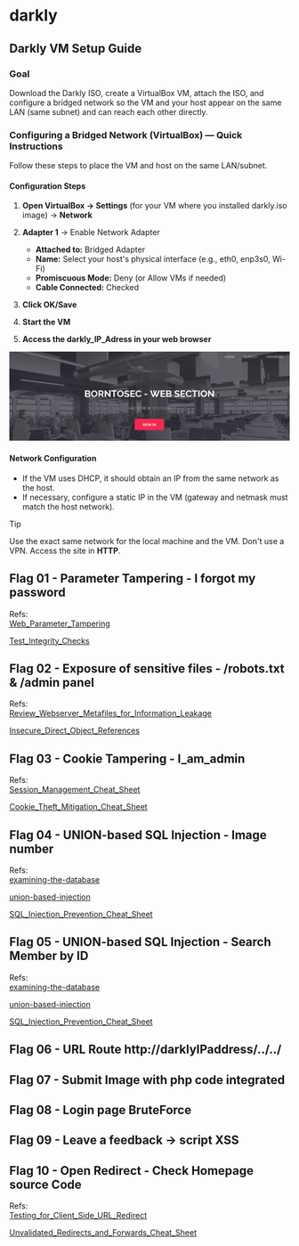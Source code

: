 # darkly

## Darkly VM Setup Guide

### Goal

Download the Darkly ISO, create a VirtualBox VM, attach the ISO, and configure a bridged network so the VM and your host appear on the same LAN (same subnet) and can reach each other directly.

### Configuring a Bridged Network (VirtualBox) — Quick Instructions

Follow these steps to place the VM and host on the same LAN/subnet.

#### Configuration Steps

1. **Open VirtualBox → Settings** (for your VM where you installed darkly.iso image) → **Network**

2. **Adapter 1** → Enable Network Adapter
   - **Attached to:** Bridged Adapter
   - **Name:** Select your host's physical interface (e.g., eth0, enp3s0, Wi-Fi)
   - **Promiscuous Mode:** Deny (or Allow VMs if needed)
   - **Cable Connected:** Checked

3. **Click OK/Save**

4. **Start the VM**

5. **Access the darkly_IP_Adress in your web browser**

<p align="center">
  <img src="prerequisites/darkly_img.png" width="800">
</p>

#### Network Configuration

- If the VM uses DHCP, it should obtain an IP from the same network as the host.
- If necessary, configure a static IP in the VM (gateway and netmask must match the host network).

> [!TIP]
> Use the exact same network for the local machine and the VM. Don't use a VPN. 
> Access the site in **HTTP**.

## Flag 01 - Parameter Tampering - I forgot my password
Refs:<br>
[Web_Parameter_Tampering](https://owasp.org/www-community/attacks/Web_Parameter_Tampering)

[Test_Integrity_Checks](https://owasp.org/www-project-web-security-testing-guide/latest/4-Web_Application_Security_Testing/10-Business_Logic_Testing/03-Test_Integrity_Checks)

## Flag 02 - Exposure of sensitive files - /robots.txt & /admin panel
Refs:<br>
[Review_Webserver_Metafiles_for_Information_Leakage](https://owasp.org/www-project-web-security-testing-guide/latest/4-Web_Application_Security_Testing/01-Information_Gathering/03-Review_Webserver_Metafiles_for_Information_Leakage)

[Insecure_Direct_Object_References](https://owasp.org/www-project-web-security-testing-guide/latest/4-Web_Application_Security_Testing/05-Authorization_Testing/04-Testing_for_Insecure_Direct_Object_References)

## Flag 03 - Cookie Tampering - I_am_admin
Refs:<br>
[Session_Management_Cheat_Sheet](https://cheatsheetseries.owasp.org/cheatsheets/Session_Management_Cheat_Sheet.html#cookies)

[Cookie_Theft_Mitigation_Cheat_Sheet](https://cheatsheetseries.owasp.org/cheatsheets/Cookie_Theft_Mitigation_Cheat_Sheet.html)

## Flag 04 - UNION-based SQL Injection - Image number
Refs:<br>
[examining-the-database](https://portswigger.net/web-security/sql-injection/examining-the-database)

[union-based-injection](https://hackviser.com/tactics/pentesting/web/sql-injection#union-based-injection)

[SQL_Injection_Prevention_Cheat_Sheet](https://cheatsheetseries.owasp.org/cheatsheets/SQL_Injection_Prevention_Cheat_Sheet.html)

## Flag 05 - UNION-based SQL Injection - Search Member by ID
Refs:<br>
[examining-the-database](https://portswigger.net/web-security/sql-injection/examining-the-database)

[union-based-injection](https://hackviser.com/tactics/pentesting/web/sql-injection#union-based-injection)

[SQL_Injection_Prevention_Cheat_Sheet](https://cheatsheetseries.owasp.org/cheatsheets/SQL_Injection_Prevention_Cheat_Sheet.html)

## Flag 06 - URL Route http://darklyIPaddress/../../
## Flag 07 - Submit Image with php code integrated
## Flag 08 - Login page BruteForce
## Flag 09 - Leave a feedback -> script XSS
## Flag 10 - Open Redirect - Check Homepage source Code
Refs:<br>
[Testing_for_Client_Side_URL_Redirect](https://owasp.org/www-project-web-security-testing-guide/v41/4-Web_Application_Security_Testing/Client_Side_Testing/04-Testing_for_Client_Side_URL_Redirect)

[Unvalidated_Redirects_and_Forwards_Cheat_Sheet](https://cheatsheetseries.owasp.org/cheatsheets/Unvalidated_Redirects_and_Forwards_Cheat_Sheet.html)
